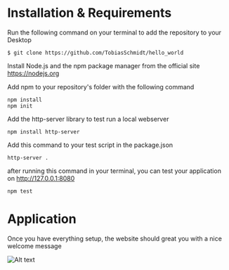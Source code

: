 # Installation & Requirements

Run  the following command on your terminal to add the repository to your Desktop

    $ git clone https://github.com/TobiasSchmidt/hello_world

Install Node.js and the npm package manager from the official site https://nodejs.org

Add npm to your repository's folder with the following command

    npm install
    npm init

Add the http-server library to test run a local webserver

    npm install http-server

Add this command to your test script in the package.json

    http-server .

after running this command in your terminal, you can test your application on http://127.0.0.1:8080

    npm test
    
# Application

Once you have everything setup, the website should great you with a nice welcome message 

![Alt text](application.jpg?raw=true "Application")
